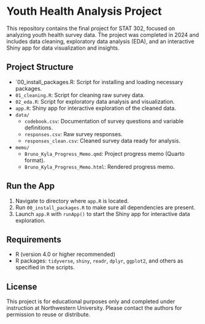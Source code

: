 # Youth Health Analysis Project

This repository contains the final project for STAT 302, focused on analyzing youth health survey data. The project was completed in 2024 and includes data cleaning, exploratory data analysis (EDA), and an interactive Shiny app for data visualization and insights.

## Project Structure

- `00_install_packages.R: Script for installing and loading necessary packages.
- `01_cleaning.R`: Script for cleaning raw survey data.
- `02_eda.R`: Script for exploratory data analysis and visualization.
- `app.R`: Shiny app for interactive exploration of the cleaned data.
- `data/`
  - `codebook.csv`: Documentation of survey questions and variable definitions.
  - `responses.csv`: Raw survey responses.
  - `responses_clean.csv`: Cleaned survey data ready for analysis.
- `memo/`
  - `Bruno_Kyla_Progress_Memo.qmd`: Project progress memo (Quarto format).
  - `Bruno_Kyla_Progress_Memo.html`: Rendered progress memo.

## Run the App

1. Navigate to directory where `app.R` is located.
2. Run `00_install_packages.R` to make sure all dependencies are present.
3. Launch `app.R` with `runApp()` to start the Shiny app for interactive data exploration.

## Requirements

- R (version 4.0 or higher recommended)
- R packages: `tidyverse`, `shiny`, `readr`, `dplyr`, `ggplot2`, and others as specified in the scripts.

## License

This project is for educational purposes only and completed under instruction at Northwestern University. Please contact the authors for permission to reuse or distribute.

